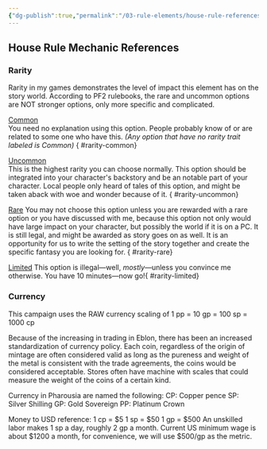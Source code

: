 ```yaml
---
{"dg-publish":true,"permalink":"/03-rule-elements/house-rule-references/","title":"House Rules References","contentClasses":"hide-header-underline embed-clean","tags":["Rule/HouseRule"],"noteIcon":"dice"}
---
```


## House Rule Mechanic References
### Rarity
Rarity in my games demonstrates the level of impact this element has on the story world. According to PF2 rulebooks, the rare and uncommon options are NOT stronger options, only more specific and complicated.  

<span class="pf-trait pf-trait-common"><a class = "internal-link" href = "/03-rule-elements/house-rule-references/#rarity-common">Common</a></span>  
You need no explanation using this option. People probably know of or are related to some one who have this. 
*(Any option that have no rarity trait labeled is Common)* { #rarity-common}


<span class="pf-trait pf-trait-uncommon"><a class = "internal-link" href = "/03-rule-elements/house-rule-references/#rarity-uncommon">Uncommon</a></span>  
This is the highest rarity you can choose normally. This option should be integrated into your character's backstory and be an notable part of your character. Local people only heard of tales of this option, and might be taken aback with woe and wonder because of it. { #rarity-uncommon}


<span class="pf-trait pf-trait-rare"><a class = "internal-link" href = "/03-rule-elements/house-rule-references/#rarity-rare">Rare</a></span> 
You may not choose this option unless you are rewarded with a rare option or you have discussed with me, because this option not only would have large impact on your character, but possibly the world if it is on a PC. It is still legal, and might be awarded as story goes on as well. It is an opportunity for us to write the setting of the story together and create the specific fantasy you are looking for. { #rarity-rare}


<span class="pf-trait pf-trait-limited"><a class = "internal-link" href = "/03-rule-elements/house-rule-references/#rarity-limited">Limited</a></span> 
This option is illegal—well, *mostly*—unless you convince me otherwise. You have 10 minutes—now go!{ #rarity-limited}


### Currency
This campaign uses the RAW currency scaling of 1 pp = 10 gp = 100 sp = 1000 cp

Because of the increasing in trading in Eblon, there has been an increased standardization of currency policy. Each coin, regardless of the origin of mintage are often considered valid as long as the pureness and weight of the metal is consistent with the trade agreements, the coins would be considered acceptable. Stores often have machine with scales that could measure the weight of the coins of a certain kind. 

Currency in Pharousia are named the following:
CP: Copper pence
SP: Silver Shilling
GP: Gold Sovereign
PP: Platinum Crown

Money to USD reference: 
1 cp = $5
1 sp = $50
1 gp = $500
An unskilled labor makes 1 sp a day, roughly 2 gp a month. Current US minimum wage is about $1200 a month, for convenience, we will use $500/gp as the metric.  
